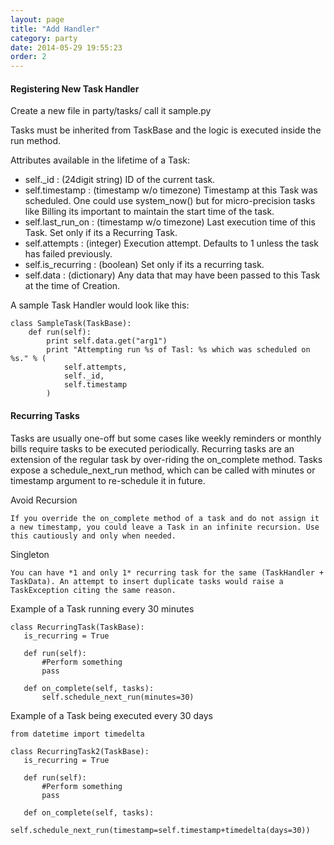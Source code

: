 ```yaml
---
layout: page
title: "Add Handler"
category: party
date: 2014-05-29 19:55:23
order: 2
---
```


#### Registering New Task Handler

Create a new file in party/tasks/ call it sample.py

Tasks must be inherited from TaskBase and the logic is executed inside the run method.

Attributes available in the lifetime of a Task:

* self._id : (24digit string) ID of the current task.
* self.timestamp : (timestamp w/o timezone) Timestamp at this Task was scheduled. One could use system_now() but for micro-precision tasks like Billing its important to maintain the start time of the task.
* self.last_run_on : (timestamp w/o timezone) Last execution time of this Task. Set only if its a Recurring Task.
* self.attempts : (integer) Execution attempt. Defaults to 1 unless the task has failed previously.
* self.is_recurring : (boolean) Set only if its a recurring task.
* self.data : (dictionary) Any data that may have been passed to this Task at the time of Creation.

A sample Task Handler would look like this:

	class SampleTask(TaskBase):
	    def run(self):
	        print self.data.get("arg1")
	        print "Attempting run %s of Tasl: %s which was scheduled on %s." % (
	            self.attempts,
	            self._id,
	            self.timestamp
	        )

#### Recurring Tasks

Tasks are usually one-off but some cases like weekly reminders or monthly bills require tasks to be executed periodically. Recurring tasks are an extension of the regular task by over-riding the on_complete method. Tasks expose a schedule_next_run method, which can be called with minutes or timestamp argument to re-schedule it in future.

Avoid Recursion

	If you override the on_complete method of a task and do not assign it a new timestamp, you could leave a Task in an infinite recursion. Use this cautiously and only when needed.

Singleton

	You can have *1 and only 1* recurring task for the same (TaskHandler + TaskData). An attempt to insert duplicate tasks would raise a TaskException citing the same reason.

Example of a Task running every 30 minutes

	class RecurringTask(TaskBase):
	   is_recurring = True

	   def run(self):
	       #Perform something
	       pass

	   def on_complete(self, tasks):
	       self.schedule_next_run(minutes=30)

Example of a Task being executed every 30 days

	from datetime import timedelta

	class RecurringTask2(TaskBase):
	   is_recurring = True

	   def run(self):
	       #Perform something
	       pass

	   def on_complete(self, tasks):
	       self.schedule_next_run(timestamp=self.timestamp+timedelta(days=30))